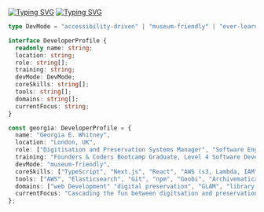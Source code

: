 <!--
**rockyrelay/rockyrelay** is a ✨ _special_ ✨ repository because its `README.md` (this file) appears on your GitHub profile.

Here are some ideas to get you started:

- 🔭 I’m currently working on ...
- 🌱 I’m currently learning ...
- 👯 I’m looking to collaborate on ...
- 🤔 I’m looking for help with ...
- 💬 Ask me about ...
- 📫 How to reach me: ...
- 👩🏻‍💻 Pronouns: ...
- ⚡ Fun fact: ...
-->

[![Typing SVG](https://readme-typing-svg.demolab.com?font=Fira+Code&weight=200&size=15&pause=1000&color=F73D3D&width=435&lines=I+like+computer)](https://git.io/typing-svg)
[![Typing SVG](https://readme-typing-svg.demolab.com?font=Fira+Code&weight=200&size=15&pause=1000&color=13F7BC&width=435&lines=I+like+museums)](https://git.io/typing-svg)

```ts
type DevMode = "accessibility-driven" | "museum-friendly" | "ever-learner";

interface DeveloperProfile {
  readonly name: string;
  location: string;
  role: string[];
  training: string;
  devMode: DevMode;
  coreSkills: string[];
  tools: string[];
  domains: string[];
  currentFocus: string;
}

const georgia: DeveloperProfile = {
  name: "Georgia E. Whitney",
  location: "London, UK",
  role: ["Digitisation and Preservation Systems Manager", "Software Engineer"],
  training: "Founders & Coders Bootcamp Graduate, Level 4 Software Developer",
  devMode: "museum-friendly",
  coreSkills: ["TypeScript", "Next.js", "React", "AWS (s3, Lambda, IAM", "ingest workflows", "DAMS", "preservation metadata"],
  tools: ["AWS", "Elasticsearch", "Git", "npm", "Goobi", "Archivematica", "IIIF"],
  domains: ["web Development" "digital preservation", "GLAM", "library data", "accessibility"],
  currentFocus: "Cascading the fun between digitsation and preservation archiecture and engineering"
};
```
